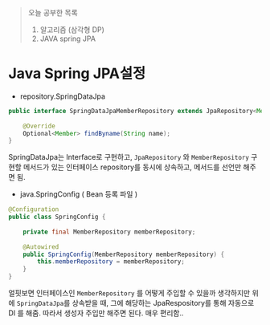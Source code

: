 > 오늘 공부한 목록
>
> 1. 알고리즘 (삼각형 DP)
> 2. JAVA spring JPA



# Java Spring JPA설정

- repository.SpringDataJpa

```java
public interface SpringDataJpaMemberRepository extends JpaRepository<Member, Long>, MemberRepository{
    
    @Override
    Optional<Member> findByname(String name);
}
```

SpringDataJpa는 Interface로 구현하고, `JpaRepository` 와 `MemberRepository` 구현할 메서드가 있는 인터페이스 repository를 동시에 상속하고, 메서드를 선언만 해주면 됨.



- java.SpringConfig ( Bean 등록 파일 )

```java
@Configuration
public class SpringConfig {
    
    private final MemberRepository memberRepository;
    
    @Autowired
    public SpringConfig(MemberRepository memberRepository) {
        this.memberRepository = memberRepository;
    }
}
```

얼핏보면 인터페이스인 `MemberRepository` 를 어떻게 주입할 수 있을까 생각하지만 위에 `SpringDataJpa`를 상속받을 때, 그에 해당하는 JpaRespository를 통해 자동으로 DI 를 해줌. 따라서 생성자 주입만 해주면 된다. 매우 편리함..



